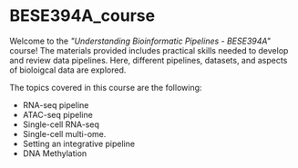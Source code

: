 # BESE394A_course

Welcome to the *"Understanding Bioinformatic Pipelines - BESE394A"* course! The materials provided includes practical skills needed to develop and review data pipelines. Here, different pipelines, datasets, and aspects of bioloigcal data are explored. 

The topics covered in this course are the following: 

* RNA-seq pipeline
* ATAC-seq pipeline
* Single-cell RNA-seq
* Single-cell multi-ome.
* Setting an integrative pipeline
* DNA Methylation


